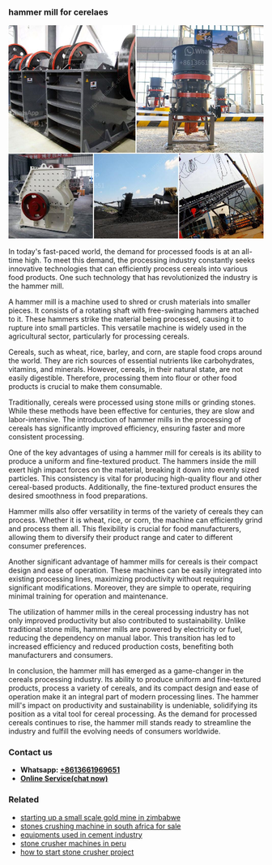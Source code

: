 <h3>hammer mill for cerelaes</h3><img src='1704791656.jpg' alt=''><p>In today's fast-paced world, the demand for processed foods is at an all-time high. To meet this demand, the processing industry constantly seeks innovative technologies that can efficiently process cereals into various food products. One such technology that has revolutionized the industry is the hammer mill.</p><p>A hammer mill is a machine used to shred or crush materials into smaller pieces. It consists of a rotating shaft with free-swinging hammers attached to it. These hammers strike the material being processed, causing it to rupture into small particles. This versatile machine is widely used in the agricultural sector, particularly for processing cereals.</p><p>Cereals, such as wheat, rice, barley, and corn, are staple food crops around the world. They are rich sources of essential nutrients like carbohydrates, vitamins, and minerals. However, cereals, in their natural state, are not easily digestible. Therefore, processing them into flour or other food products is crucial to make them consumable.</p><p>Traditionally, cereals were processed using stone mills or grinding stones. While these methods have been effective for centuries, they are slow and labor-intensive. The introduction of hammer mills in the processing of cereals has significantly improved efficiency, ensuring faster and more consistent processing.</p><p>One of the key advantages of using a hammer mill for cereals is its ability to produce a uniform and fine-textured product. The hammers inside the mill exert high impact forces on the material, breaking it down into evenly sized particles. This consistency is vital for producing high-quality flour and other cereal-based products. Additionally, the fine-textured product ensures the desired smoothness in food preparations.</p><p>Hammer mills also offer versatility in terms of the variety of cereals they can process. Whether it is wheat, rice, or corn, the machine can efficiently grind and process them all. This flexibility is crucial for food manufacturers, allowing them to diversify their product range and cater to different consumer preferences.</p><p>Another significant advantage of hammer mills for cereals is their compact design and ease of operation. These machines can be easily integrated into existing processing lines, maximizing productivity without requiring significant modifications. Moreover, they are simple to operate, requiring minimal training for operation and maintenance.</p><p>The utilization of hammer mills in the cereal processing industry has not only improved productivity but also contributed to sustainability. Unlike traditional stone mills, hammer mills are powered by electricity or fuel, reducing the dependency on manual labor. This transition has led to increased efficiency and reduced production costs, benefiting both manufacturers and consumers.</p><p>In conclusion, the hammer mill has emerged as a game-changer in the cereals processing industry. Its ability to produce uniform and fine-textured products, process a variety of cereals, and its compact design and ease of operation make it an integral part of modern processing lines. The hammer mill's impact on productivity and sustainability is undeniable, solidifying its position as a vital tool for cereal processing. As the demand for processed cereals continues to rise, the hammer mill stands ready to streamline the industry and fulfill the evolving needs of consumers worldwide.</p><h3>Contact us</h3><ul><li><strong>Whatsapp:&nbsp;<a href="https://wa.me/8613661969651">+8613661969651</a></strong></li><li><a href="https://swt.shibang-china.com/?git&amp;zhl&amp;hammer mill for cerelaes"><strong>Online Service(chat now)</strong></a></li></ul><h3>Related</h3><ul><li><a href='starting up a small scale gold mine in zimbabwe.md'>starting up a small scale gold mine in zimbabwe</a></li><li><a href='stones crushing machine in south africa for sale.md'>stones crushing machine in south africa for sale</a></li><li><a href='equipments used in cement industry.md'>equipments used in cement industry</a></li><li><a href='stone crusher machines in peru.md'>stone crusher machines in peru</a></li><li><a href='how to start stone crusher project.md'>how to start stone crusher project</a></li></ul>